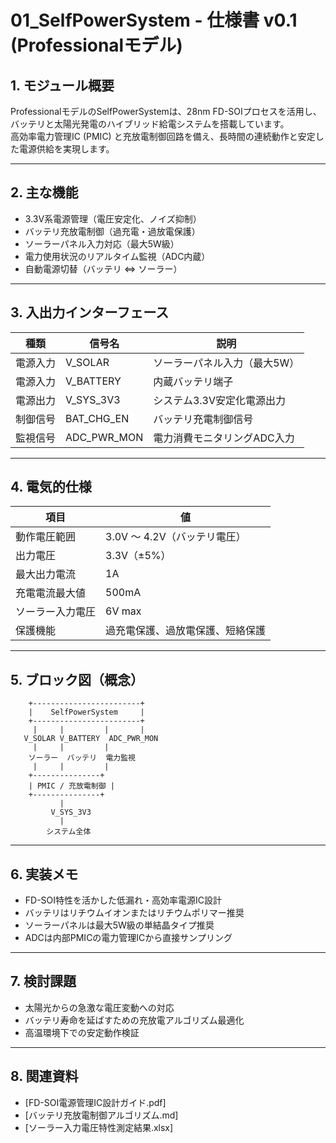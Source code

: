 # 01_SelfPowerSystem - 仕様書 v0.1 (Professionalモデル)

## 1. モジュール概要

ProfessionalモデルのSelfPowerSystemは、28nm FD-SOIプロセスを活用し、バッテリと太陽光発電のハイブリッド給電システムを搭載しています。  
高効率電力管理IC (PMIC) と充放電制御回路を備え、長時間の連続動作と安定した電源供給を実現します。

---

## 2. 主な機能

- 3.3V系電源管理（電圧安定化、ノイズ抑制）
- バッテリ充放電制御（過充電・過放電保護）
- ソーラーパネル入力対応（最大5W級）
- 電力使用状況のリアルタイム監視（ADC内蔵）
- 自動電源切替（バッテリ ⇔ ソーラー）

---

## 3. 入出力インターフェース

| 種類       | 信号名        | 説明                                 |
|------------|---------------|--------------------------------------|
| 電源入力   | V_SOLAR       | ソーラーパネル入力（最大5W）           |
| 電源入力   | V_BATTERY     | 内蔵バッテリ端子                      |
| 電源出力   | V_SYS_3V3     | システム3.3V安定化電源出力            |
| 制御信号   | BAT_CHG_EN    | バッテリ充電制御信号                   |
| 監視信号   | ADC_PWR_MON   | 電力消費モニタリングADC入力             |

---

## 4. 電気的仕様

| 項目             | 値                               |
|------------------|----------------------------------|
| 動作電圧範囲     | 3.0V 〜 4.2V（バッテリ電圧）      |
| 出力電圧         | 3.3V（±5%）                      |
| 最大出力電流     | 1A                               |
| 充電電流最大値   | 500mA                           |
| ソーラー入力電圧 | 6V max                          |
| 保護機能         | 過充電保護、過放電保護、短絡保護  |

---

## 5. ブロック図（概念）

```
    +------------------------+
    |    SelfPowerSystem     |
    +------------------------+
     |     |         |       |
   V_SOLAR V_BATTERY  ADC_PWR_MON
     |     |         |
    ソーラー  バッテリ  電力監視
     |     |         |
    +---------------+
    | PMIC / 充放電制御 |
    +---------------+
           |
         V_SYS_3V3
           |
        システム全体
```

---

## 6. 実装メモ

- FD-SOI特性を活かした低漏れ・高効率電源IC設計  
- バッテリはリチウムイオンまたはリチウムポリマー推奨  
- ソーラーパネルは最大5W級の単結晶タイプ推奨  
- ADCは内部PMICの電力管理ICから直接サンプリング

---

## 7. 検討課題

- 太陽光からの急激な電圧変動への対応  
- バッテリ寿命を延ばすための充放電アルゴリズム最適化  
- 高温環境下での安定動作検証

---

## 8. 関連資料

- [FD-SOI電源管理IC設計ガイド.pdf]  
- [バッテリ充放電制御アルゴリズム.md]  
- [ソーラー入力電圧特性測定結果.xlsx]
